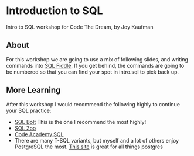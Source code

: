 # Introduction to SQL 

Intro to SQL workshop for Code The Dream, by Joy Kaufman 

## About

For this workshop we are going to use a mix of following slides, and writing commands into [SQL Fiddle](http://sqlfiddle.com/). If you get behind, the commands are going to be numbered so that you can find your spot in intro.sql to pick back up. 

## More Learning 

After this workshop I would recommend the following highly to continue your SQL practice:
- [SQL Bolt](https://sqlbolt.com/) This is the one I recommend the most highly! 
- [SQL Zoo](https://sqlzoo.net/)
- [Code Academy SQL](https://www.codecademy.com/learn/learn-sql)
- There are many T-SQL variants, but myself and a lot of others enjoy PostgreSQL the most. [This site](https://www.postgresqltutorial.com/) is great for all things postgres 
